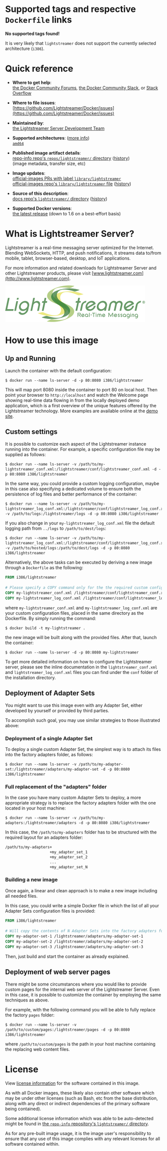 <!--

********************************************************************************

WARNING:

    DO NOT EDIT "lightstreamer/README.md"

    IT IS AUTO-GENERATED

    (from the other files in "lightstreamer/" combined with a set of templates)

********************************************************************************

-->

# Supported tags and respective `Dockerfile` links

**No supported tags found!**

It is very likely that `lightstreamer` does not support the currently selected architecture (`i386`).

# Quick reference

-	**Where to get help**:  
	[the Docker Community Forums](https://forums.docker.com/), [the Docker Community Slack](https://blog.docker.com/2016/11/introducing-docker-community-directory-docker-community-slack/), or [Stack Overflow](https://stackoverflow.com/search?tab=newest&q=docker)

-	**Where to file issues**:  
	[https://github.com/Lightstreamer/Docker/issues](https://github.com/Lightstreamer/Docker/issues)

-	**Maintained by**:  
	[the Lightstreamer Server Development Team](https://github.com/Lightstreamer/Docker)

-	**Supported architectures**: ([more info](https://github.com/docker-library/official-images#architectures-other-than-amd64))  
	[`amd64`](https://hub.docker.com/r/amd64/lightstreamer/)

-	**Published image artifact details**:  
	[repo-info repo's `repos/lightstreamer/` directory](https://github.com/docker-library/repo-info/blob/master/repos/lightstreamer) ([history](https://github.com/docker-library/repo-info/commits/master/repos/lightstreamer))  
	(image metadata, transfer size, etc)

-	**Image updates**:  
	[official-images PRs with label `library/lightstreamer`](https://github.com/docker-library/official-images/pulls?q=label%3Alibrary%2Flightstreamer)  
	[official-images repo's `library/lightstreamer` file](https://github.com/docker-library/official-images/blob/master/library/lightstreamer) ([history](https://github.com/docker-library/official-images/commits/master/library/lightstreamer))

-	**Source of this description**:  
	[docs repo's `lightstreamer/` directory](https://github.com/docker-library/docs/tree/master/lightstreamer) ([history](https://github.com/docker-library/docs/commits/master/lightstreamer))

-	**Supported Docker versions**:  
	[the latest release](https://github.com/docker/docker-ce/releases/latest) (down to 1.6 on a best-effort basis)

# What is Lightstreamer Server?

Lightstreamer is a real-time messaging server optimized for the Internet. Blending WebSockets, HTTP, and push notifications, it streams data to/from mobile, tablet, browser-based, desktop, and IoT applications.

For more information and related downloads for Lightstreamer Server and other Lightstreamer products, please visit [www.lightstreamer.com](http://www.lightstreamer.com).

![logo](https://raw.githubusercontent.com/docker-library/docs/3a58248e2d43ced58c294b7980b55846a0ddc9e5/lightstreamer/logo.png)

# How to use this image

## Up and Running

Launch the container with the default configuration:

```console
$ docker run --name ls-server -d -p 80:8080 i386/lightstreamer
```

This will map port 8080 inside the container to port 80 on local host. Then point your browser to `http://localhost` and watch the Welcome page showing real-time data flowing in from the locally deployed demo application, which is a first overview of the unique features offered by the Lightstreamer technology. More examples are available online at the [demo site](http://demos.lightstreamer.com).

## Custom settings

It is possible to customize each aspect of the Lightstreamer instance running into the container. For example, a specific configuration file may be supplied as follows:

```console
$ docker run --name ls-server -v /path/to/my-lightstreamer_conf.xml:/lightstreamer/conf/lightstreamer_conf.xml -d -p 80:8080 i386/lightstreamer
```

In the same way, you could provide a custom logging configuration, maybe in this case also specifying a dedicated volume to ensure both the persistence of log files and better performance of the container:

```console
$ docker run --name ls-server -v /path/to/my-lightstreamer_log_conf.xml:/lightstreamer/conf/lightstreamer_log_conf.xml -v /path/to/logs:/lightstreamer/logs -d -p 80:8080 i386/lightstreamer
```

If you also change in your `my-lightstreamer_log_conf.xml` file the default logging path from `../logs` to `/path/to/dest/logs`:

```console
$ docker run --name ls-server -v /path/to/my-lightstreamer_log_conf.xml:/lightstreamer/conf/lightstreamer_log_conf.xml -v /path/to/hosted/logs:/path/to/dest/logs -d -p 80:8080 i386/lightstreamer
```

Alternatively, the above tasks can be executed by deriving a new image through a `Dockerfile` as the following:

```dockerfile
FROM i386/lightstreamer

# Please specify a COPY command only for the the required custom configuration file
COPY my-lightstreamer_conf.xml /lightstreamer/conf/lightstreamer_conf.xml
COPY my-lightstreamer_log_conf.xml /lightstreamer/conf/lightstreamer_log_conf.xml
```

where `my-lightstreamer_conf.xml` and `my-lightstreamer_log_conf.xml` are your custom configuration files, placed in the same directory as the Dockerfile. By simply running the command:

```console
$ docker build -t my-lightstreamer .
```

the new image will be built along with the provided files. After that, launch the container:

```console
$ docker run --name ls-server -d -p 80:8080 my-lightstreamer
```

To get more detailed information on how to configure the Lightstreamer server, please see the inline documentation in the `lightstreamer_conf.xml` and `lightstreamer_log_conf.xml` files you can find under the `conf` folder of the installation directory.

## Deployment of Adapter Sets

You might want to use this image even with any Adapter Set, either developed by yourself or provided by third parties.

To accomplish such goal, you may use similar strategies to those illustrated above:

### Deployment of a single Adapter Set

To deploy a single custom Adapter Set, the simplest way is to attach its files into the factory adapters folder, as follows:

```console
$ docker run --name ls-server -v /path/to/my-adapter-set:/lightstreamer/adapters/my-adapter-set -d -p 80:8080 i386/lightstreamer
```

### Full replacement of the "adapters" folder

In the case you have many custom Adapter Sets to deploy, a more appropriate strategy is to replace the factory adapters folder with the one located in your host machine:

```console
$ docker run --name ls-server -v /path/to/my-adapters:/lightstreamer/adapters -d -p 80:8080 i386/lightstreamer
```

In this case, the `/path/to/my-adapters` folder has to be structured with the required layout for an adapters folder:

```console
/path/to/my-adapters+
                    +my_adapter_set_1
                    +my_adapter_set_2
                    ...
                    +my_adapter_set_N

```

### Building a new image

Once again, a linear and clean approach is to make a new image including all needed files.

In this case, you could write a simple Docker file in which the list of all your Adapter Sets configuration files is provided:

```dockerfile
FROM i386/lightstreamer

# Will copy the contents of N Adapter Sets into the factory adapters folder
COPY my-adapter-set-1 /lightstreamer/adapters/my-adapter-set-1
COPY my-adapter-set-2 /lightstreamer/adapters/my-adapter-set-2
COPY my-adapter-set-3 /lightstreamer/adapters/my-adapter-set-3
```

Then, just build and start the container as already explained.

## Deployment of web server pages

There might be some circumstances where you would like to provide custom pages for the internal web server of the Lightstreamer Server. Even in this case, it is possible to customize the container by employing the same techniques as above.

For example, with the following command you will be able to fully replace the factory `pages` folder:

```console
$ docker run --name ls-server -v /path/to/custom/pages:/lightstreamer/pages -d -p 80:8080 i386/lightstreamer
```

where `/path/to/custom/pages` is the path in your host machine containing the replacing web content files.

# License

View [license information](http://www.lightstreamer.com/lightstreamer-sla) for the software contained in this image.

As with all Docker images, these likely also contain other software which may be under other licenses (such as Bash, etc from the base distribution, along with any direct or indirect dependencies of the primary software being contained).

Some additional license information which was able to be auto-detected might be found in [the `repo-info` repository's `lightstreamer/` directory](https://github.com/docker-library/repo-info/tree/master/repos/lightstreamer).

As for any pre-built image usage, it is the image user's responsibility to ensure that any use of this image complies with any relevant licenses for all software contained within.
